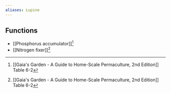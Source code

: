 ```yaml
---
aliases: Lupine
---
```

## Functions
- [[Phosphorus accumulator]][^1]
- [[Nitrogen fixer]][^1]

[^1]: [[Gaia's Garden - A Guide to Home-Scale Permaculture, 2nd Edition]] Table 6-2
